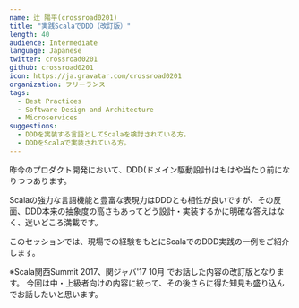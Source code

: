 ```yaml
---
name: 辻 陽平(crossroad0201)
title: "実践ScalaでDDD（改訂版）"
length: 40
audience: Intermediate
language: Japanese
twitter: crossroad0201
github: crossroad0201
icon: https://ja.gravatar.com/crossroad0201
organization: フリーランス
tags:
  - Best Practices
  - Software Design and Architecture
  - Microservices
suggestions:
  - DDDを実装する言語としてScalaを検討されている方。
  - DDDをScalaで実装されている方。
---
```

昨今のプロダクト開発において、DDD(ドメイン駆動設計)はもはや当たり前になりつつあります。

Scalaの強力な言語機能と豊富な表現力はDDDとも相性が良いですが、その反面、DDD本来の抽象度の高さもあってどう設計・実装するかに明確な答えはなく、迷いどころ満載です。

このセッションでは、現場での経験をもとにScalaでのDDD実践の一例をご紹介します。

※Scala関西Summit 2017、関ジャバ'17 10月 でお話した内容の改訂版となります。
 今回は中・上級者向けの内容に絞って、その後さらに得た知見も盛り込んでお話したいと思います。


